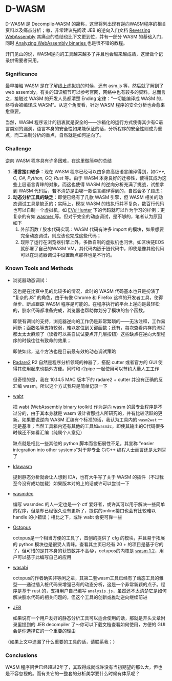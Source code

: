 # D-WASM

D-WASM 是 Decompile-WASM 的简称，这里将列出现有逆向WASM程序的相关资料以及痛点分析；嗷，非常建议先阅读 JEB 的逆向入门文档 <a href="https://www.pnfsoftware.com/reversing-wasm.pdf">Reversing WebAssembly</a> 其痛点的总结也比下文更到位，并有一部分 WASM 的基础入门，同时 <a href="https://www.forcepoint.com/blog/x-labs/analyzing-webassembly-binaries">Analyzing WebAssembly binaries </a>也是很不错的教程。

开门见山的说，WASM逆向的工具越来越多了并且也会越来越成熟，这里做个记录供需要者采用。





### Significance

最早接触 WASM 是在了解<a href="https://bellard.org/jslinux/">线上虚拟机</a>的时候，还有 asm.js 等，然后就了解到了 web assembly。有关的知识细节可以参考官网，网络中也有较多的资料。总而言之，接触过 WASM 的开发人员都清楚 Ending 定律：“一切能编译成 WASM 的，终将会被编译成 WASM”。从这个角度看，针对 WASM 程序的安全分析也会愈来愈重要。

当然，WASM 程序设计的初衷就是安全的——沙箱化的运行方式使得其少有C语言类别的漏洞，语言本身的安全性如果能保证的话，分析程序的安全性则成为重点，而二进制分析的重点，自然就是如何逆向了。



### Challenge

逆向 WASM 程序具有许多困难，在这里做简单的总结

1. **语言接口较多**：现在 WASM 程序已经可以由多款高级语言编译得到，如<i>C++, C, C#, Python, GO, Rust </i>等。由于 WASM 本身良好的迁移性，使得其成为这些上层语言青睐的对象。而这也使得 WASM 的逆向分析充满了挑战，试想拿到 WASM 代码后，若不清楚是由哪一款语言编译得到的，自然会多了顾虑；
2. **动态分析工具的缺乏**：即使已经有了几款 WASM 引擎，但 WASM 相关的动态调试工具是缺乏的；实际上，模拟 WASM 的栈执行并不复杂，数百行代码也可以自制一个虚拟机，如 <a href="https://github.com/EVulHunter/EVulHunter/blob/master/myhelper/wasmvm.py">EVulHunter</a> 下的代码就可以作为学习的样例；更复杂的有如 <a href="https://github.com/wasmerio/wasmer">wasmer </a>等。但对于完全的动态调试，是不够的，笔者认为原因如下
   1. 外部函数 / 胶水代码实现：WASM 代码有许多 import 的模块，如果想要完全动态调试，则应该也完成这些代码；
   2. 现除了运行在浏览器引擎上外，多数自制的虚拟机也问世。如区块链EOS就部署了自己的WASM VM，其代码内嵌于链代码中，即使是像其他代码可以在浏览器调试中设置断点那样也是不行的。



### Known Tools and Methods

- 浏览器动态调试：

  这也是在比赛中见的比较多的情况，此时的 WASM 代码基本也只是扮演了 “复杂的JS” 的角色，由于有像 Chrome 和 Firefox 这样的开发者工具，使得单步、断点跟踪 WASM 程序是可能的。在程序执行的平台上逆向是最轻松的，胶水代码都准备完成，浏览器也帮助你划分了模块的各个函数。

  即使有调试的支持，浏览器逆向的工作仍是非常繁琐的——无法注释，工作易间断；函数名等支持较弱，难以定位到关键函数；还有，每次查看内存的流程都太太太麻烦了（读者可以亲自试试要点开几层按钮）这些缺点在逆向大型程序的时候往往有致命的效果；

  即使如此，这个方法也是目前最有效的动态调试策略

  

- <a href="https://www.radare.org/">Radare2</a>
  R2 自然是程序分析领域的神器了，搭配 cutter 或者官方的 GUI 使得其使用起来也额外方便。同时和 r2pipe 一起使用可以节约大量人工工作

  但奇怪的是，我在 10.14.5 MAC 版本下的 radare2 + cutter 并没有正确的反汇编 wasm，所以这个方式我只是简单记录一下
  
  

- <a href="https://github.com/WebAssembly/wabt">wabt</a>

  把 wabt (WebAssembly binary toolkit) 作为逆向 wasm 的最专业程序是不过分的，由于其本身就是 wasm 设计者那批人所研究的，并有比较活跃的更新。如果要说逆向 WASM 汇编有个标准的话，我认为工具内的 `wasm2wat` 一定是基准；当然工具箱内还有其他的工具如`wasm2c`，即使其输出的C代码很多时候还不如看汇编（纯属个人意见）

  缺点就是相比一些其他的 python 脚本而言拓展性不足。其宣称 "easier integration into other systems"对于非专业 C/C++ 编程人士而言还是太刺耳了



- <a href="https://github.com/fireeye/idawasm">Idawasm</a>

  提到静态分析就会让人想到 IDA，也有大牛写了关于 WASM 的插件（不过我至今没有成功加载）如果版本对的上的话或许可以尝试一下
  
  

- <a href="https://github.com/wwwg/wasmdec">wasmdec</a>

  编写 wasmdec 的人一定也是一个 ctf 爱好者，或许其可以用于解决一些简单的程序，但是却已经很久没有更新了，提供的online接口也会有比较难以 handle 的小错误；相比之下，或许 wabt 会更可靠一些

  

- <a href="https://github.com/quoscient/octopus">Octopus</a>

  octopus是一个相当方便的工具了，首创的提供了 cfg 的模块，并且易于拓展的 python 模块也是很受人青睐。查看其主页已经有 20 + 的项目是基于它的了，但可惜的是其本身的获赞数并不高😂，octupos的内核是 <a href="https://pypi.org/project/wasm/">wasm 1.2</a>，用户可以基于此编写自己的应用



- <a href="http://wasabi.software-lab.org/">wasabi</a>

  octopus的作者确实非等闲之辈，其第二套wasm工具已经有了动态工具的雏型——通过插入桩代码来增强已有的动态分析，这是一个非常新颖的点子。程序是基于 rust 的，支持用户自己编写 `analysis.js`，虽然还不太清楚它是如何解决胶水代码的相关问题的，但这个工具的创新或推动逆向继续前进



- <a href="https://www.pnfsoftware.com/jeb/">JEB</a>

  如果说有一个用户友好的静态分析工具可以适合使用的话，那就是开头文章附录里提到的 JEB decompiler 了～你可以下载文档查看如何使用，方便的 GUI 会是你选择它的一个重要的理由



（如果上文中遗漏了什么重要的工具的话，请联系我；）

### Conclusions

WASM 程序问世已经超过2年了，其取得成就或许没有当初期望的那么大，但也是不容忽视的。而有关它的一整套的分析美学要什么时候有体系呢？